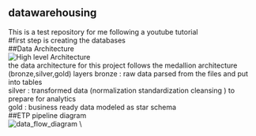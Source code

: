 ## datawarehousing
This is a test repository for me following a youtube tutorial \
#first step is creating the databases \
##Data Architecture \
![High level Architecture ](https://github.com/user-attachments/assets/2df87ed6-7499-49b4-a02c-d80c69534b52) \
the data architecture for this project follows the medallion architecture (bronze,silver,gold) layers
bronze : raw data parsed from the files and put into tables \
silver : transformed data (normalization standardization cleansing ) to prepare for analytics \
gold : business ready data modeled as star schema \
##ETP pipeline diagram \
![data_flow_diagram](https://github.com/user-attachments/assets/9def6e03-edeb-4022-a78e-404aa4444d0a) \
